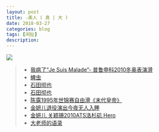```yaml
---
layout: post
title: ☆美人 ( 真 | 大 )
date: 2018-03-27
categories: blog
tags: [闲扯]
description: 
---
```


![](http://wx2.sinaimg.cn/large/005IPc5ngy1fpr1z13lq6j308f08w3ys.jpg)

>- [我病了“Je Suis Malade”- 普鲁申科2010冬奥表演滑](https://www.bilibili.com/video/av7101566?from=search&seid=13199990263227015593)
>- [蜱虫](https://www.bilibili.com/video/av20319510)
>- [石田彻也](https://www.bilibili.com/video/av11051811)
>- [石田彻也](https://www.douban.com/photos/photo/576858355/)
>- [陈露1995年世锦赛自由滑《末代皇帝》](https://www.bilibili.com/video/av4567910)
>- [金妍儿退役演出今夜无人入睡](https://www.bilibili.com/video/av1673001)
>- [金妍儿 关颖珊2010ATS洛杉矶 Hero](https://www.bilibili.com/video/av8858625)
>- [大老师的语录](https://www.bilibili.com/video/av5267074?from=search&seid=7321061335367845794)

